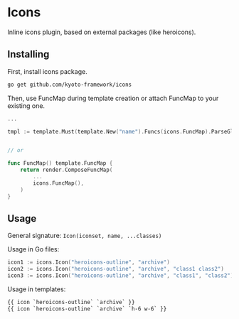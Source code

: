 
# Icons

Inline icons plugin, based on external packages (like heroicons).

## Installing

First, install icons package.

```bash
go get github.com/kyoto-framework/icons
```

Then, use FuncMap during template creation or attach FuncMap to your existing one.

```go
...

tmpl := template.Must(template.New("name").Funcs(icons.FuncMap).ParseGlob("templates/*.html"))


// or

func FuncMap() template.FuncMap {
	return render.ComposeFuncMap(
		...
		icons.FuncMap(),
	)
}
```

## Usage

General signature: `Icon(iconset, name, ...classes)`

Usage in Go files:

```go
icon1 := icons.Icon("heroicons-outline", "archive")
icon2 := icons.Icon("heroicons-outline", "archive", "class1 class2")
icon3 := icons.Icon("heroicons-outline", "archive", "class1", "class2")

```

Usage in templates:

```html
{{ icon `heroicons-outline` `archive` }}
{{ icon `heroicons-outline` `archive` `h-6 w-6` }}
```
